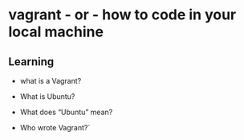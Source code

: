# vagrant - or - how to code in your local machine

## Learning 

* what is a Vagrant?

* What is Ubuntu?

* What does “Ubuntu” mean?

* Who wrote Vagrant?` 
